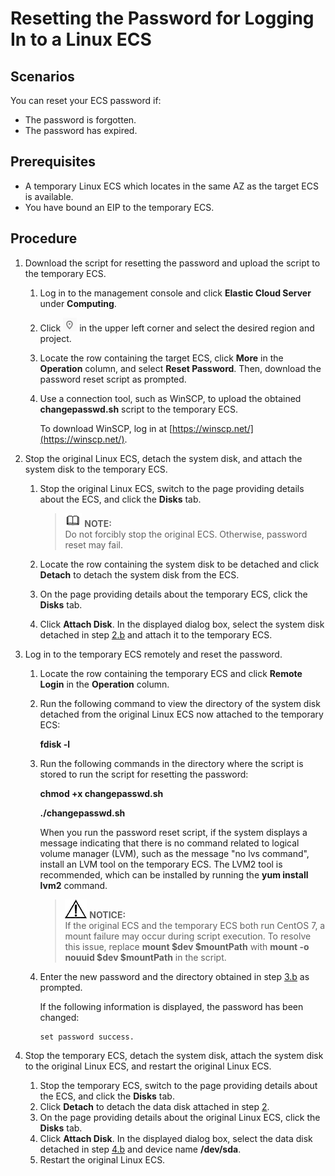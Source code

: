 # Resetting the Password for Logging In to a Linux ECS<a name="EN-US_TOPIC_0021427650"></a>

## Scenarios<a name="section17131859112916"></a>

You can reset your ECS password if:

-   The password is forgotten.
-   The password has expired.

## Prerequisites<a name="section35515688202027"></a>

-   A temporary Linux ECS which locates in the same AZ as the target ECS is available.
-   You have bound an EIP to the temporary ECS.

## Procedure<a name="section9546131644416"></a>

1.  Download the script for resetting the password and upload the script to the temporary ECS.
    1.  Log in to the management console and click  **Elastic Cloud Server**  under  **Computing**.
    2.  Click  ![](figures/icon-region-0.png)  in the upper left corner and select the desired region and project.
    3.  Locate the row containing the target ECS, click  **More**  in the  **Operation**  column, and select  **Reset Password**. Then, download the password reset script as prompted.
    4.  Use a connection tool, such as WinSCP, to upload the obtained  **changepasswd.sh**  script to the temporary ECS.

        To download WinSCP, log in at  [https://winscp.net/](https://winscp.net/).

2.  <a name="li19814359584"></a>Stop the original Linux ECS, detach the system disk, and attach the system disk to the temporary ECS.
    1.  Stop the original Linux ECS, switch to the page providing details about the ECS, and click the  **Disks**  tab.

        >![](public_sys-resources/icon-note.gif) **NOTE:**   
        >Do not forcibly stop the original ECS. Otherwise, password reset may fail.  

    2.  <a name="li5640121684418"></a>Locate the row containing the system disk to be detached and click  **Detach**  to detach the system disk from the ECS.
    3.  On the page providing details about the temporary ECS, click the  **Disks**  tab.
    4.  Click  **Attach Disk**. In the displayed dialog box, select the system disk detached in step  [2.b](#li5640121684418)  and attach it to the temporary ECS.

3.  Log in to the temporary ECS remotely and reset the password.
    1.  Locate the row containing the temporary ECS and click  **Remote Login**  in the  **Operation**  column.
    2.  <a name="li664021617445"></a>Run the following command to view the directory of the system disk detached from the original Linux ECS now attached to the temporary ECS:

        **fdisk -l**

    3.  Run the following commands in the directory where the script is stored to run the script for resetting the password:

        **chmod +x changepasswd.sh**

        **./changepasswd.sh**

        When you run the password reset script, if the system displays a message indicating that there is no command related to logical volume manager \(LVM\), such as the message "no lvs command", install an LVM tool on the temporary ECS. The LVM2 tool is recommended, which can be installed by running the  **yum install lvm2**  command.

        >![](public_sys-resources/icon-notice.gif) **NOTICE:**   
        >If the original ECS and the temporary ECS both run CentOS 7, a mount failure may occur during script execution. To resolve this issue, replace  **mount $dev $mountPath**  with  **mount -o nouuid $dev $mountPath**  in the script.  

    4.  Enter the new password and the directory obtained in step  [3.b](#li664021617445)  as prompted.

        If the following information is displayed, the password has been changed:

        ```
        set password success.
        ```

4.  Stop the temporary ECS, detach the system disk, attach the system disk to the original Linux ECS, and restart the original Linux ECS.
    1.  Stop the temporary ECS, switch to the page providing details about the ECS, and click the  **Disks**  tab.
    2.  <a name="li964031614447"></a>Click  **Detach**  to detach the data disk attached in step  [2](#li19814359584).
    3.  On the page providing details about the original Linux ECS, click the  **Disks**  tab.
    4.  Click  **Attach Disk**. In the displayed dialog box, select the data disk detached in step  [4.b](#li964031614447)  and device name  **/dev/sda**.
    5.  Restart the original Linux ECS.


